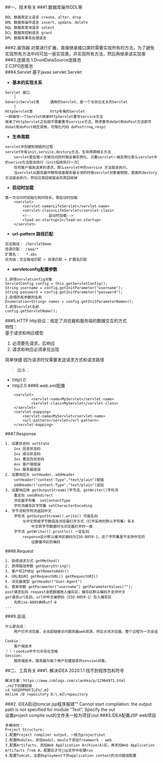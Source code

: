 ##一、技术有关
###1.数据库操作DDL等
```
DDL 数据库定义语言 create、alter、drop
DML 数据库操作语言 insert、update、delete
DQL 数据库查询语言 select
DCL 数据库控制语言 grant
DPL 数据库事务处理语言
```
###2.装饰器
对类进行扩展，直接继承接口类时需要实现所有的方法，为了避免实现所有方法中间可加一层实现类，并实现所有方法，然后再继承该实现类
###3.连接池
1.DruidDataSource连接池    
2.C3P0连接池   
###4.Servlet
基于javax.servlet.Servlet     
- **基本的实现关系**  
```
Servlet 接口
    |
GenericServlet类     通用的Servlet，是一个与协议无关的Servlet
    |
HttpServlet类        http专用的Servlet
一般编写一个Servlet继承HttpServlet重写service方法
继承了HttpServlet之后就不需要重写service方法，秩序重写doGet和doPost方法即可
doGet和doPost相互调用，可简化代码 doPost(req,resp)
```
- **生命周期**
``` 
servlet冲创建到销毁的过程
servlet中有init,service,destory方法，生命周期相关方法
    servlet是在第一次被访问的时候会被实例化，只要servlet一被实例化那么servlet中的serice方法就会执行（init指挥执行一次）
    任何客户端发送来的请求，那么servlet中的service 方法就会执行。
    当servlet从服务器中移除或者服务器关闭的时候servlet对象被销毁，里面的destory方法就会执行，然后垃圾回收就会将其回收掉

```
- **启动时加载**
``` 
第一次访问时初始化耗时较长，需启动时加载
    <servlet>
        <servlet-name>LifeServlet</servlet-name>
        <servlet-class>LifeServlet</servlet-class>
        <!--        启动时加载-->
        <load-on-startup>2</load-on-startup>
    </servlet>
```
- **url-pattern 路径匹配**
``` 
完全路径： /ServletDemo
目录匹配： /aaa/*
扩展名：   *.abc
优先级：完全路径匹配 > 目录匹配 > 扩展名匹配
```
- **servletconfig配置参数**
``` 
1.获得servletconfig对象
ServletConfig config = this.getServletConfig();
String username = config.getInitParameter("username");
String password = config.getInitParameter("password");
2.获得所有参数的名称
Enumeration<String> names = config.getInitParameterNames();
3.获得servlet名称
config.getServletName();
```

###5.HTTP
http协议：规定了浏览器和服务端的数据交互的方式   
特性：  
基于请求和响应模型   
1. 必须要先请求，后响应
2. 请求和响应必须承兑出现

简单快捷
因为请求时仅需要发送请求方式和请求路径     
>版本：     
- http1.0     
- http2.0
###6.web.xml配置
```
    <servlet>
            <servlet-name>MyServlet</servlet-name>
            <servlet-class>MyServlet</servlet-class>
    </servlet>
    <servlet-mapping>
        <servlet-name>MyServlet</servlet-name>
        <url-pattern>/servlet</url-pattern>
    </servlet-mapping>
```
###7.Response
``` 
1. 设置状态码 setState
    1xx 信息状态码
    2xx 成功状态码
    3xx 重定向状态码
    4xx 客户端错误
    5xx 服务器错误
2. 设置响应头 setHeader、addHeader
    setHeader("content-Type","text/plain")赋值
    addHeader("content-Type","text/plain")追加
3. 设置响应体 getOutputStream()字节流、getWriter()字符流
    重定向 sendRedirect
    浏览器字符集  setContentType
    字符流缓存区字符集 setCharacterEncoding
4. 字节流和字符流返回中文
    字符流 getOutputStream().write() 可能乱码
        与中文转成字节数组及浏览器打开方式（打开采用的默认字符集）有关
            中文转字节数据时与浏览器打开时一致
    字节流 getWriter().println() 一定乱码
        response设计默认缓冲区编码为ISO-8859-1，这个字符集是不支持中文的
            设置缓冲区的编码
```
###8.Request
``` 
1. 获得请求方式 getMethod()
2. 获得路径参数 getQueryString()
3. 客户机IP地址 getRemoteAddr()
4. URL和URI getRequestURL() getRequestURI()
5. 浏览器类型 getHeader("User-Agent")
6. 表单参数 getParameter("username") getParameterValues("");
post请求乱码 request会把数据放入缓存区，缓存区默认编码不支持中文
get请求url乱码，url中中文被转码（ISO-8859-1）存入缓存区
    先转iso-8895再转utf-8
...
```
###9.会话
``` 
什么是会话：
    用户打开浏览器，点击超链接访问服务器web资源，然后关闭浏览器，整个过程为一次会话

Cookie：
    客户端技术
！！！cookie中不允许存在空格
Session:
    服务端技术，服务器为每个用户创建独享的session对象，

```

##二、工具有关
###1. 解决IDEA 2020.1.1 找不到程序包和符号
```
解决方案：https://www.cnblogs.com/slankka/p/12964971.html
./m2下创建链接
cd %USERPROFILE%/.m2
mklink /D repository D:\.m2\repository
```
###2. IDEA启动tomcat jsp程序报错”“
Cannot start compilation: the output path is not specified for module "Test". Specify the out   
设置project complie out的文件夹一般为项目\out
###3.IDEA配置JSP web项目
``` 
多模块时：
Project Structure:
1.配置Project complier output，一般为project\out
2.配置Modules，添加modul，moule下添加freamwork - web
3.配置Artifacts，添加Web Application Archive(A)后，再添加Web Application Artifacts from A。配置后才可jsp文件中右键run
4.配置Tomcat，注意Deployment下的application context的访问路径配置
```